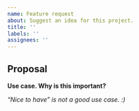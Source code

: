 ```yaml
---
name: Feature request
about: Suggest an idea for this project.
title: ''
labels: ''
assignees: ''
---
```


<!--

    Please do *NOT* ask support questions in Github issues.

    If your issue is not a feature request or bug report use our
    community support.

    https://prometheus.io/community/

    There is also commercial support available.

    https://prometheus.io/support-training/

-->
## Proposal
**Use case. Why is this important?**

*“Nice to have” is not a good use case. :)*
